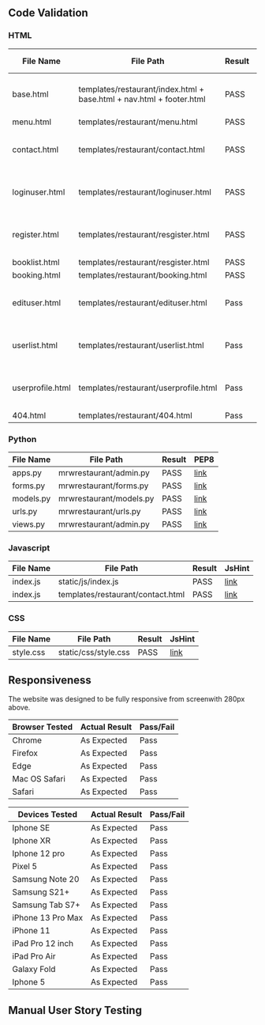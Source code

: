 ## Code Validation

### HTML
| File Name | File Path | Result | W3C | Comments | Corrected Issues |
|--|--|--|--|--|--|
| base.html | templates/restaurant/index.html + base.html + nav.html + footer.html | PASS | [link](docs/validation/Passbase.png) | See next link for corrected issues | [link](docs/validation/FailBase.png) |
| menu.html | templates/restaurant/menu.html | PASS | [link](docs/validation/Passmenu.png) | NA | NA |
| contact.html | templates/restaurant/contact.html | PASS | [link](docs/validation/Passcontact.png) | See next link for corrected issues | [link](docs/validation/FailContact.png) |
| loginuser.html | templates/restaurant/loginuser.html | PASS | [link](docs/validation/PassLogin.png) | See next link for corrected issues | [link](docs/validation/FailLogin.png) |
| register.html | templates/restaurant/resgister.html | PASS | [link](docs/validation/Pass%20Register.png) | See next link for corrected issues | [link](docs/validation/FailRegister.png) |
| booklist.html | templates/restaurant/resgister.html | PASS | [link](docs/validation/Booklist.png) | NA | NA |
| booking.html | templates/restaurant/booking.html | PASS | [link](docs/validation/PassBooking.png) | NA | NA |
| edituser.html | templates/restaurant/edituser.html | Pass | [link](docs/validation/PassEditUser.png) | See next link for corrected issues | [link](docs/validation/FailEditUser.png) |
| userlist.html | templates/restaurant/userlist.html | Pass | [link](docs/validation/PassUserlist.png) | See next link for corrected issues | [link](docs/validation/FailUserlist.png) |
| userprofile.html | templates/restaurant/userprofile.html | Pass | [link](docs/validation/PassUserProfile.png) | See next link for corrected issues | [link](docs/validation/FailUserProfile.png) |
| 404.html | templates/restaurant/404.html | Pass | [link](docs/validation/Pass404.png) | NA | NA |

### Python

| File Name | File Path | Result | PEP8 |
|--|--|--|--|
| apps.py | mrwrestaurant/admin.py | PASS | [link](docs/validation/app.py.png) |
| forms.py | mrwrestaurant/forms.py | PASS | [link](docs/validation/form.py.png) |
| models.py | mrwrestaurant/models.py | PASS | [link](docs/validation/models.py.png) |
| urls.py | mrwrestaurant/urls.py | PASS | [link](docs/validation/urls.py.png) |
| views.py | mrwrestaurant/admin.py | PASS | [link](docs/validation/views.py.png) |


### Javascript

| File Name | File Path | Result | JsHint |
|--|--|--|--|
| index.js | static/js/index.js | PASS | [link](docs/validation/index.js.png) |
| index.js | templates/restaurant/contact.html | PASS | [link](docs/validation/contact.html.png) |


### CSS

| File Name | File Path | Result | JsHint |
|--|--|--|--|
| style.css | static/css/style.css | PASS | [link](docs/validation/style.css.png) |


## Responsiveness

The website was designed to be fully responsive from screenwith 280px above.

| **Browser Tested** | **Actual Result** | **Pass/Fail** |
| ------------------ | ----------------- | ------------- |
| Chrome             | As Expected       | Pass          |
| Firefox            | As Expected       | Pass          |
| Edge               | As Expected       | Pass          |
| Mac OS Safari      | As Expected       | Pass          |
| Safari             | As Expected       | Pass          |


| **Devices Tested** | **Actual Result** | **Pass/Fail** |
|-------------------|-------------------|---------------|
| Iphone SE        | As Expected       | Pass          |
| Iphone XR   | As Expected       | Pass          |
| Iphone 12 pro     | As Expected       | Pass          |
| Pixel 5  | As Expected       | Pass          |
| Samsung Note 20   | As Expected       | Pass          |
| Samsung S21+      | As Expected       | Pass          |
| Samsung Tab S7+   | As Expected       | Pass          |
| iPhone 13 Pro Max | As Expected       | Pass          |
| iPhone 11         | As Expected       | Pass          |
| iPad Pro 12 inch  | As Expected       | Pass          |
| iPad Pro Air       | As Expected       | Pass          |
| Galaxy Fold | As Expected       | Pass          |
| Iphone 5 | As Expected       | Pass          |


## Manual User Story Testing









